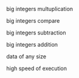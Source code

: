 

big integers multuplication 

big integers compare

big integers subtraction

big integers addition

data of any size 

high speed of execution


